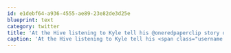 ```yaml
---
id: e1debf64-a936-4555-ae89-23e82de3d25e
blueprint: text
category: twitter
title: 'At the Hive listening to Kyle tell his @oneredpaperclip story ow.ly/i/s0Qe'
caption: 'At the Hive listening to Kyle tell his <span class="username username_linked">@<a href="https://twitter.com/oneredpaperclip" title="Kyle MacDonald">oneredpaperclip</a></span> story <a href="http://ow.ly/i/s0Qe" title="http://ow.ly/i/s0Qe" class="link link_untco">ow.ly/i/s0Qe</a>'
---
```

